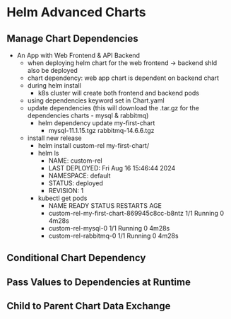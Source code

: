 # Helm Advanced Charts

## Manage Chart Dependencies

- An App with Web Frontend & API Backend
  - when deploying helm chart for the web frontend -> backend shld also be deployed
  - chart dependency: web app chart is dependent on backend chart
  - during helm install
    - k8s cluster will create both frontend and backend pods
  - using dependencies keyword set in Chart.yaml
  - update dependencies (this will download the .tar.gz for the dependencies charts - mysql & rabbitmq)
    - helm dependency update my-first-chart
      - mysql-11.1.15.tgz rabbitmq-14.6.6.tgz
  - install new release
    - helm install custom-rel my-first-chart/
    - helm ls
      - NAME: custom-rel
      - LAST DEPLOYED: Fri Aug 16 15:46:44 2024
      - NAMESPACE: default
      - STATUS: deployed
      - REVISION: 1
    - kubectl get pods
      - NAME READY STATUS RESTARTS AGE
      - custom-rel-my-first-chart-869945c8cc-b8ntz 1/1 Running 0 4m28s
      - custom-rel-mysql-0 1/1 Running 0 4m28s
      - custom-rel-rabbitmq-0 1/1 Running 0 4m28s

## Conditional Chart Dependency

## Pass Values to Dependencies at Runtime

## Child to Parent Chart Data Exchange
